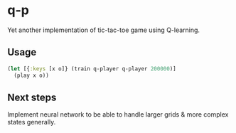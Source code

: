 # q-p

Yet another implementation of tic-tac-toe game using Q-learning.

## Usage

```cljs
(let [{:keys [x o]} (train q-player q-player 200000)]
  (play x o))
```

## Next steps

Implement neural network to be able to handle larger grids & more complex states generally.

